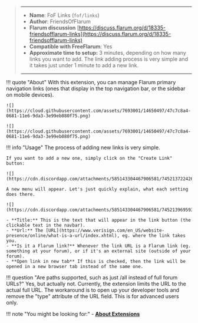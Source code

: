 > ---
> - **Name**: FoF Links (`fof/links`)
> - **Author**: FriendsOfFlarum
> - **Flarum discussion** [https://discuss.flarum.org/d/18335-friendsofflarum-links](https://discuss.flarum.org/d/18335-friendsofflarum-links)
> - **Compatible with FreeFlarum**: Yes
> - **Approximate time to setup:** 3 minutes, depending on how many links you want to add. The link adding process is very simple and it takes just under 1 minute to add a new link.
>
> ---

!!! quote "About"
    With this extension, you can manage Flarum primary navigation links (ones that display in the top navigation bar, or the sidebar on mobile devices).

    ![](https://cloud.githubusercontent.com/assets/7693001/14650497/47c7c8a4-0681-11e6-9da3-3e99eb080f75.png)

    ![](https://cloud.githubusercontent.com/assets/7693001/14650497/47c7c8a4-0681-11e6-9da3-3e99eb080f75.png)
    
!!! info "Usage"
    The process of adding new links is very simple.

    If you want to add a new one, simply click on the "Create Link" button:

    ![](https://cdn.discordapp.com/attachments/585143304467906581/745213722426867752/unknown.png)

    A new menu will appear. Let's just quickly explain, what each setting does there.

    ![](https://cdn.discordapp.com/attachments/585143304467906581/745213969593008158/unknown.png)

    - **Title:** This is the text that will appear in the link button (the clickable text in the navbar).
    - **Url:** The [URL](https://www.verisign.com/en_US/website-presence/online/what-is-a-url/index.xhtml), eg. where the link takes you.
    - **Is it a Flarum link?** Whenever the link URL is a Flarum link (eg. something at your forum), or if it's an external site (outside of your forum).
    - **Open link in new tab** If this is checked, then the link will be opened in a new browser tab instead of the same one.
    
!!! question "Are paths supported, such as just /all instead of full forum URLs?"
    Yes, but actually not. Currently, the extension limits the URL to the actual full URL.
    The workaround is to open up your developer tools and remove the "type" attribute of the URL field. This is for advanced users only.

!!! note "You might be looking for:"
    - **[About Extensions](/docs/how-to/extensions/about-extensions/)**
